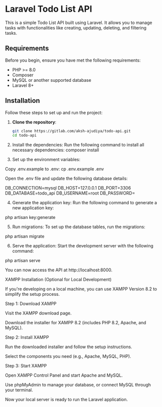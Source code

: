 # Laravel Todo List API

This is a simple Todo List API built using Laravel. It allows you to manage tasks with functionalities like creating, updating, deleting, and filtering tasks.

## Requirements

Before you begin, ensure you have met the following requirements:

- PHP >= 8.0
- Composer
- MySQL or another supported database
- Laravel 8+

## Installation

Follow these steps to set up and run the project:

1. **Clone the repository**:
   ```bash
   git clone https://gitlab.com/aksh-ajudiya/todo-api.git
   cd todo-api

2. Install the dependencies: Run the following command to install all necessary dependencies:
composer install

3. Set up the environment variables:

Copy .env.example to .env:
cp .env.example .env

Open the .env file and update the following database details:

DB_CONNECTION=mysql
DB_HOST=127.0.0.1
DB_PORT=3306
DB_DATABASE=todo_api
DB_USERNAME=root
DB_PASSWORD=

4. Generate the application key: Run the following command to generate a new application key:

php artisan key:generate

5. Run migrations: To set up the database tables, run the migrations:

php artisan migrate

6. Serve the application: Start the development server with the following command:

php artisan serve

You can now access the API at http://localhost:8000.


XAMPP Installation (Optional for Local Development)

If you're developing on a local machine, you can use XAMPP Version 8.2 to simplify the setup process.

Step 1: Download XAMPP

Visit the XAMPP download page.

Download the installer for XAMPP 8.2 (includes PHP 8.2, Apache, and MySQL).

Step 2: Install XAMPP

Run the downloaded installer and follow the setup instructions.

Select the components you need (e.g., Apache, MySQL, PHP).

Step 3: Start XAMPP

Open XAMPP Control Panel and start Apache and MySQL.

Use phpMyAdmin to manage your database, or connect MySQL through your terminal.

Now your local server is ready to run the Laravel application.


